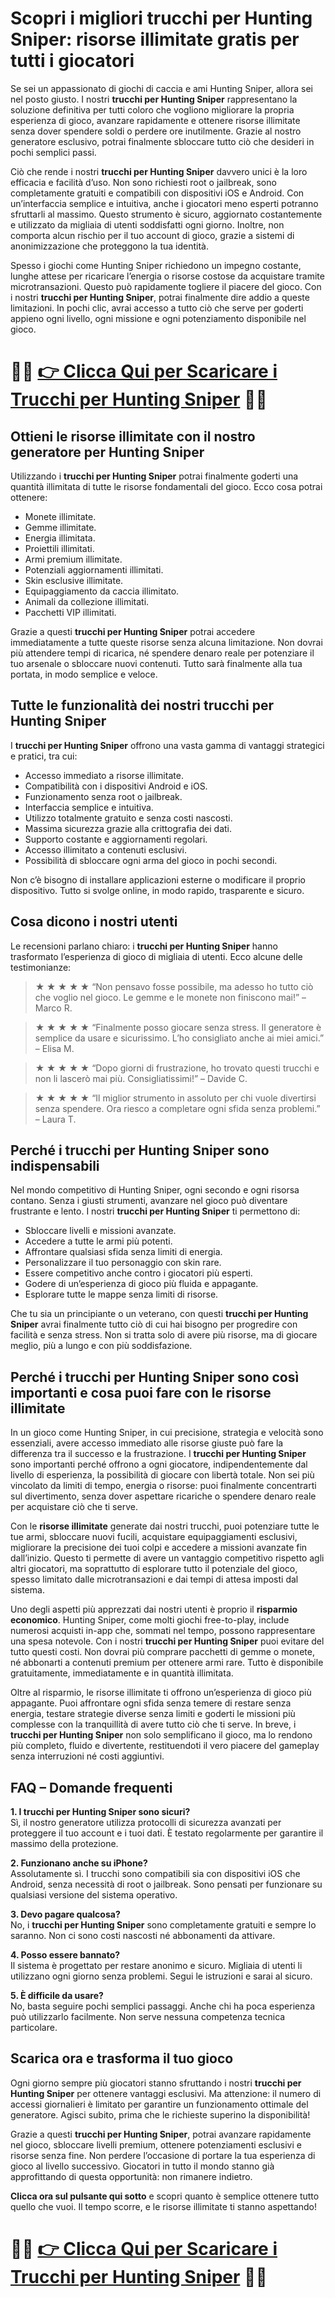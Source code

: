 <h1>Scopri i migliori trucchi per Hunting Sniper: risorse illimitate gratis per tutti i giocatori</h1>

<p>Se sei un appassionato di giochi di caccia e ami Hunting Sniper, allora sei nel posto giusto. I nostri <strong>trucchi per Hunting Sniper</strong> rappresentano la soluzione definitiva per tutti coloro che vogliono migliorare la propria esperienza di gioco, avanzare rapidamente e ottenere risorse illimitate senza dover spendere soldi o perdere ore inutilmente. Grazie al nostro generatore esclusivo, potrai finalmente sbloccare tutto ciò che desideri in pochi semplici passi.</p>

<p>Ciò che rende i nostri <strong>trucchi per Hunting Sniper</strong> davvero unici è la loro efficacia e facilità d’uso. Non sono richiesti root o jailbreak, sono completamente gratuiti e compatibili con dispositivi iOS e Android. Con un’interfaccia semplice e intuitiva, anche i giocatori meno esperti potranno sfruttarli al massimo. Questo strumento è sicuro, aggiornato costantemente e utilizzato da migliaia di utenti soddisfatti ogni giorno. Inoltre, non comporta alcun rischio per il tuo account di gioco, grazie a sistemi di anonimizzazione che proteggono la tua identità.</p>

<p>Spesso i giochi come Hunting Sniper richiedono un impegno costante, lunghe attese per ricaricare l’energia o risorse costose da acquistare tramite microtransazioni. Questo può rapidamente togliere il piacere del gioco. Con i nostri <strong>trucchi per Hunting Sniper</strong>, potrai finalmente dire addio a queste limitazioni. In pochi clic, avrai accesso a tutto ciò che serve per goderti appieno ogni livello, ogni missione e ogni potenziamento disponibile nel gioco.</p>

# 🔴🔴 **[👉 Clicca Qui per Scaricare i Trucchi per Hunting Sniper](https://tinyurl.com/BlitzBitLabs)** 🔴🔴

<h2>Ottieni le risorse illimitate con il nostro generatore per Hunting Sniper</h2>

<p>Utilizzando i <strong>trucchi per Hunting Sniper</strong> potrai finalmente goderti una quantità illimitata di tutte le risorse fondamentali del gioco. Ecco cosa potrai ottenere:</p>

<ul>
  <li>Monete illimitate.</li>
  <li>Gemme illimitate.</li>
  <li>Energia illimitata.</li>
  <li>Proiettili illimitati.</li>
  <li>Armi premium illimitate.</li>
  <li>Potenziali aggiornamenti illimitati.</li>
  <li>Skin esclusive illimitate.</li>
  <li>Equipaggiamento da caccia illimitato.</li>
  <li>Animali da collezione illimitati.</li>
  <li>Pacchetti VIP illimitati.</li>
</ul>

<p>Grazie a questi <strong>trucchi per Hunting Sniper</strong> potrai accedere immediatamente a tutte queste risorse senza alcuna limitazione. Non dovrai più attendere tempi di ricarica, né spendere denaro reale per potenziare il tuo arsenale o sbloccare nuovi contenuti. Tutto sarà finalmente alla tua portata, in modo semplice e veloce.</p>

<h2>Tutte le funzionalità dei nostri trucchi per Hunting Sniper</h2>

<p>I <strong>trucchi per Hunting Sniper</strong> offrono una vasta gamma di vantaggi strategici e pratici, tra cui:</p>

<ul>
  <li>Accesso immediato a risorse illimitate.</li>
  <li>Compatibilità con i dispositivi Android e iOS.</li>
  <li>Funzionamento senza root o jailbreak.</li>
  <li>Interfaccia semplice e intuitiva.</li>
  <li>Utilizzo totalmente gratuito e senza costi nascosti.</li>
  <li>Massima sicurezza grazie alla crittografia dei dati.</li>
  <li>Supporto costante e aggiornamenti regolari.</li>
  <li>Accesso illimitato a contenuti esclusivi.</li>
  <li>Possibilità di sbloccare ogni arma del gioco in pochi secondi.</li>
</ul>

<p>Non c’è bisogno di installare applicazioni esterne o modificare il proprio dispositivo. Tutto si svolge online, in modo rapido, trasparente e sicuro.</p>

<h2>Cosa dicono i nostri utenti</h2>

<p>Le recensioni parlano chiaro: i <strong>trucchi per Hunting Sniper</strong> hanno trasformato l’esperienza di gioco di migliaia di utenti. Ecco alcune delle testimonianze:</p>

<blockquote><strong>★ ★ ★ ★ ★</strong> “Non pensavo fosse possibile, ma adesso ho tutto ciò che voglio nel gioco. Le gemme e le monete non finiscono mai!” – Marco R.</blockquote>

<blockquote><strong>★ ★ ★ ★ ★</strong> “Finalmente posso giocare senza stress. Il generatore è semplice da usare e sicurissimo. L’ho consigliato anche ai miei amici.” – Elisa M.</blockquote>

<blockquote><strong>★ ★ ★ ★ ★</strong> “Dopo giorni di frustrazione, ho trovato questi trucchi e non li lascerò mai più. Consigliatissimi!” – Davide C.</blockquote>

<blockquote><strong>★ ★ ★ ★ ★</strong> “Il miglior strumento in assoluto per chi vuole divertirsi senza spendere. Ora riesco a completare ogni sfida senza problemi.” – Laura T.</blockquote>

<h2>Perché i trucchi per Hunting Sniper sono indispensabili</h2>

<p>Nel mondo competitivo di Hunting Sniper, ogni secondo e ogni risorsa contano. Senza i giusti strumenti, avanzare nel gioco può diventare frustrante e lento. I nostri <strong>trucchi per Hunting Sniper</strong> ti permettono di:</p>

<ul>
  <li>Sbloccare livelli e missioni avanzate.</li>
  <li>Accedere a tutte le armi più potenti.</li>
  <li>Affrontare qualsiasi sfida senza limiti di energia.</li>
  <li>Personalizzare il tuo personaggio con skin rare.</li>
  <li>Essere competitivo anche contro i giocatori più esperti.</li>
  <li>Godere di un’esperienza di gioco più fluida e appagante.</li>
  <li>Esplorare tutte le mappe senza limiti di risorse.</li>
</ul>

<p>Che tu sia un principiante o un veterano, con questi <strong>trucchi per Hunting Sniper</strong> avrai finalmente tutto ciò di cui hai bisogno per progredire con facilità e senza stress. Non si tratta solo di avere più risorse, ma di giocare meglio, più a lungo e con più soddisfazione.</p>

<h2>Perché i trucchi per Hunting Sniper sono così importanti e cosa puoi fare con le risorse illimitate</h2>

<p>In un gioco come Hunting Sniper, in cui precisione, strategia e velocità sono essenziali, avere accesso immediato alle risorse giuste può fare la differenza tra il successo e la frustrazione. I <strong>trucchi per Hunting Sniper</strong> sono importanti perché offrono a ogni giocatore, indipendentemente dal livello di esperienza, la possibilità di giocare con libertà totale. Non sei più vincolato da limiti di tempo, energia o risorse: puoi finalmente concentrarti sul divertimento, senza dover aspettare ricariche o spendere denaro reale per acquistare ciò che ti serve.</p>

<p>Con le <strong>risorse illimitate</strong> generate dai nostri trucchi, puoi potenziare tutte le tue armi, sbloccare nuovi fucili, acquistare equipaggiamenti esclusivi, migliorare la precisione dei tuoi colpi e accedere a missioni avanzate fin dall’inizio. Questo ti permette di avere un vantaggio competitivo rispetto agli altri giocatori, ma soprattutto di esplorare tutto il potenziale del gioco, spesso limitato dalle microtransazioni e dai tempi di attesa imposti dal sistema.</p>

<p>Uno degli aspetti più apprezzati dai nostri utenti è proprio il <strong>risparmio economico</strong>. Hunting Sniper, come molti giochi free-to-play, include numerosi acquisti in-app che, sommati nel tempo, possono rappresentare una spesa notevole. Con i nostri <strong>trucchi per Hunting Sniper</strong> puoi evitare del tutto questi costi. Non dovrai più comprare pacchetti di gemme o monete, né abbonarti a contenuti premium per ottenere armi rare. Tutto è disponibile gratuitamente, immediatamente e in quantità illimitata.</p>

<p>Oltre al risparmio, le risorse illimitate ti offrono un’esperienza di gioco più appagante. Puoi affrontare ogni sfida senza temere di restare senza energia, testare strategie diverse senza limiti e goderti le missioni più complesse con la tranquillità di avere tutto ciò che ti serve. In breve, i <strong>trucchi per Hunting Sniper</strong> non solo semplificano il gioco, ma lo rendono più completo, fluido e divertente, restituendoti il vero piacere del gameplay senza interruzioni né costi aggiuntivi.</p>

<h2>FAQ – Domande frequenti</h2>

<p><strong>1. I trucchi per Hunting Sniper sono sicuri?</strong><br>
Sì, il nostro generatore utilizza protocolli di sicurezza avanzati per proteggere il tuo account e i tuoi dati. È testato regolarmente per garantire il massimo della protezione.</p>

<p><strong>2. Funzionano anche su iPhone?</strong><br>
Assolutamente sì. I trucchi sono compatibili sia con dispositivi iOS che Android, senza necessità di root o jailbreak. Sono pensati per funzionare su qualsiasi versione del sistema operativo.</p>

<p><strong>3. Devo pagare qualcosa?</strong><br>
No, i <strong>trucchi per Hunting Sniper</strong> sono completamente gratuiti e sempre lo saranno. Non ci sono costi nascosti né abbonamenti da attivare.</p>

<p><strong>4. Posso essere bannato?</strong><br>
Il sistema è progettato per restare anonimo e sicuro. Migliaia di utenti li utilizzano ogni giorno senza problemi. Segui le istruzioni e sarai al sicuro.</p>

<p><strong>5. È difficile da usare?</strong><br>
No, basta seguire pochi semplici passaggi. Anche chi ha poca esperienza può utilizzarlo facilmente. Non serve nessuna competenza tecnica particolare.</p>

<h2>Scarica ora e trasforma il tuo gioco</h2>

<p>Ogni giorno sempre più giocatori stanno sfruttando i nostri <strong>trucchi per Hunting Sniper</strong> per ottenere vantaggi esclusivi. Ma attenzione: il numero di accessi giornalieri è limitato per garantire un funzionamento ottimale del generatore. Agisci subito, prima che le richieste superino la disponibilità!</p>

<p>Grazie a questi <strong>trucchi per Hunting Sniper</strong>, potrai avanzare rapidamente nel gioco, sbloccare livelli premium, ottenere potenziamenti esclusivi e risorse senza fine. Non perdere l’occasione di portare la tua esperienza di gioco al livello successivo. Giocatori in tutto il mondo stanno già approfittando di questa opportunità: non rimanere indietro.</p>

<p><strong>Clicca ora sul pulsante qui sotto</strong> e scopri quanto è semplice ottenere tutto quello che vuoi. Il tempo scorre, e le risorse illimitate ti stanno aspettando!</p>

# 🔴🔴 **[👉 Clicca Qui per Scaricare i Trucchi per Hunting Sniper](https://tinyurl.com/BlitzBitLabs)** 🔴🔴
